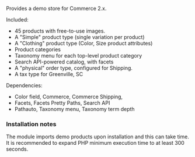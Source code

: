Provides a demo store for Commerce 2.x.

Included:
- 45 products with free-to-use images.
- A "Simple" product type (single variation per product)
- A "Clothing" product type (Color, Size product attributes)
- Product categories
- Taxonomy menu for each top-level product category
- Search API-powered catalog, with facets
- A "physical" order type, configured for Shipping.
- A tax type for Greenville, SC

Dependencies:
- Color field, Commerce, Commerce Shipping,
- Facets, Facets Pretty Paths, Search API
- Pathauto, Taxonomy menu, Taxonomy term depth


### Installation notes

The module imports demo products upon installation and this can take time.
It is recommended to expand PHP minimum execution time to at least 300 seconds.
